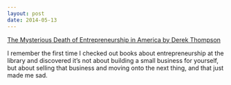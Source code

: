 ```yaml
---
layout: post
date: 2014-05-13
---
```


[The Mysterious Death of Entrepreneurship in America by Derek Thompson](https://www.theatlantic.com/business/archive/2014/05/entrepreneurship-in-america-is-dying-wait-what-does-that-actually-mean/362097/)

I remember the first time I checked out books about entrepreneurship at the library and discovered it’s not about building a small business for yourself, but about selling that business and moving onto the next thing, and that just made me sad.
